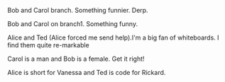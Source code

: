 
Bob and Carol branch. Something funnier. Derp.

Bob and Carol on branch1. Something funny. 

Alice and Ted (Alice forced me send help).I'm a big fan of whiteboards. I find them quite re-markable

Carol is a man and Bob is a female. Get it right!

Alice is short for Vanessa and Ted is code for Rickard.